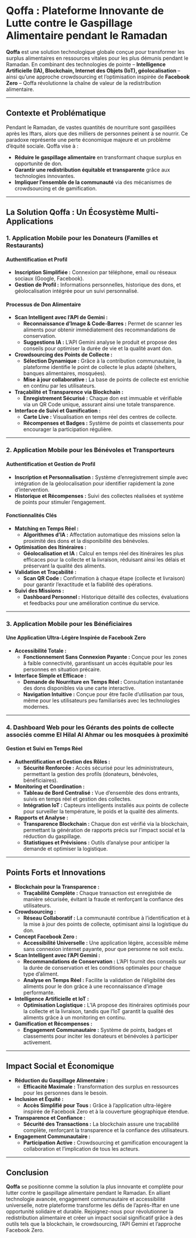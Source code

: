 # Qoffa : Plateforme Innovante de Lutte contre le Gaspillage Alimentaire pendant le Ramadan

**Qoffa** est une solution technologique globale conçue pour transformer les surplus alimentaires en ressources vitales pour les plus démunis pendant le Ramadan. En combinant des technologies de pointe – **Intelligence Artificielle (IA), Blockchain, Internet des Objets (IoT), géolocalisation** – ainsi qu’une approche crowdsourcing et l’optimisation inspirée de **Facebook Zero** – Qoffa révolutionne la chaîne de valeur de la redistribution alimentaire.

---

## Contexte et Problématique

Pendant le Ramadan, de vastes quantités de nourriture sont gaspillées après les Iftars, alors que des milliers de personnes peinent à se nourrir. Ce paradoxe représente une perte économique majeure et un problème d’équité sociale. Qoffa vise à :

- **Réduire le gaspillage alimentaire** en transformant chaque surplus en opportunité de don.
- **Garantir une redistribution équitable et transparente** grâce aux technologies innovantes.
- **Impliquer l’ensemble de la communauté** via des mécanismes de crowdsourcing et de gamification.

---

## La Solution Qoffa : Un Écosystème Multi-Applications

### 1. Application Mobile pour les Donateurs (Familles et Restaurants)

#### Authentification et Profil

- **Inscription Simplifiée :** Connexion par téléphone, email ou réseaux sociaux (Google, Facebook).
- **Gestion de Profil :** Informations personnelles, historique des dons, et géolocalisation intégrée pour un suivi personnalisé.

#### Processus de Don Alimentaire

- **Scan Intelligent avec l’API de Gemini :**
  - **Reconnaissance d’Image & Code-Barres :** Permet de scanner les aliments pour obtenir immédiatement des recommandations de conservation.
  - **Suggestions IA :** L’API Gemini analyse le produit et propose des conseils pour optimiser la durée de vie et la qualité avant don.
- **Crowdsourcing des Points de Collecte :**
  - **Sélection Dynamique :** Grâce à la contribution communautaire, la plateforme identifie le point de collecte le plus adapté (shelters, banques alimentaires, mosquées).
  - **Mise à jour collaborative :** La base de points de collecte est enrichie en continu par les utilisateurs.
- **Traçabilité et Transparence via Blockchain :**
  - **Enregistrement Sécurisé :** Chaque don est immuable et vérifiable via un QR Code unique, assurant ainsi une totale transparence.
- **Interface de Suivi et Gamification :**
  - **Carte Live :** Visualisation en temps réel des centres de collecte.
  - **Récompenses et Badges :** Système de points et classements pour encourager la participation régulière.

---

### 2. Application Mobile pour les Bénévoles et Transporteurs

#### Authentification et Gestion de Profil

- **Inscription et Personnalisation :** Système d’enregistrement simple avec intégration de la géolocalisation pour identifier rapidement la zone d’intervention.
- **Historique et Récompenses :** Suivi des collectes réalisées et système de points pour stimuler l’engagement.

#### Fonctionnalités Clés

- **Matching en Temps Réel :**
  - **Algorithmes d’IA :** Affectation automatique des missions selon la proximité des dons et la disponibilité des bénévoles.
- **Optimisation des Itinéraires :**
  - **Géolocalisation et IA :** Calcul en temps réel des itinéraires les plus efficaces pour la collecte et la livraison, réduisant ainsi les délais et préservant la qualité des aliments.
- **Validation et Traçabilité :**
  - **Scan QR Code :** Confirmation à chaque étape (collecte et livraison) pour garantir l’exactitude et la fiabilité des opérations.
- **Suivi des Missions :**
  - **Dashboard Personnel :** Historique détaillé des collectes, évaluations et feedbacks pour une amélioration continue du service.

---

### 3. Application Mobile pour les Bénéficiaires

#### Une Application Ultra-Légère Inspirée de Facebook Zero

- **Accessibilité Totale :**
  - **Fonctionnement Sans Connexion Payante :** Conçue pour les zones à faible connectivité, garantissant un accès équitable pour les personnes en situation précaire.
- **Interface Simple et Efficace :**
  - **Demande de Nourriture en Temps Réel :** Consultation instantanée des dons disponibles via une carte interactive.
  - **Navigation Intuitive :** Conçue pour être facile d’utilisation par tous, même pour les utilisateurs peu familiarisés avec les technologies modernes.

---

### 4. Dashboard Web pour les Gérants des points de collecte associés comme El Hilal Al Ahmar ou les mosquées à proximité

#### Gestion et Suivi en Temps Réel

- **Authentification et Gestion des Rôles :**
  - **Sécurité Renforcée :** Accès sécurisé pour les administrateurs, permettant la gestion des profils (donateurs, bénévoles, bénéficiaires).
- **Monitoring et Coordination :**
  - **Tableau de Bord Centralisé :** Vue d’ensemble des dons entrants, suivis en temps réel et gestion des collectes.
  - **Intégration IoT :** Capteurs intelligents installés aux points de collecte pour surveiller la température, le poids et la qualité des aliments.
- **Rapports et Analyse :**
  - **Transparence Blockchain :** Chaque don est vérifié via la blockchain, permettant la génération de rapports précis sur l’impact social et la réduction du gaspillage.
  - **Statistiques et Prévisions :** Outils d’analyse pour anticiper la demande et optimiser la logistique.

---

## Points Forts et Innovations

- **Blockchain pour la Transparence :**
  - **Traçabilité Complète :** Chaque transaction est enregistrée de manière sécurisée, évitant la fraude et renforçant la confiance des utilisateurs.
- **Crowdsourcing :**
  - **Réseau Collaboratif :** La communauté contribue à l’identification et à la mise à jour des points de collecte, optimisant ainsi la logistique du don.
- **Concept Facebook Zero :**
  - **Accessibilité Universelle :** Une application légère, accessible même sans connexion internet payante, pour que personne ne soit exclu.
- **Scan Intelligent avec l’API Gemini :**
  - **Recommandations de Conservation :** L’API fournit des conseils sur la durée de conservation et les conditions optimales pour chaque type d’aliment.
  - **Analyse en Temps Réel :** Facilite la validation de l’éligibilité des aliments pour le don grâce à une reconnaissance d’image performante.
- **Intelligence Artificielle et IoT :**
  - **Optimisation Logistique :** L’IA propose des itinéraires optimisés pour la collecte et la livraison, tandis que l’IoT garantit la qualité des aliments grâce à un monitoring en continu.
- **Gamification et Récompenses :**
  - **Engagement Communautaire :** Système de points, badges et classements pour inciter les donateurs et bénévoles à participer activement.

---

## Impact Social et Économique

- **Réduction du Gaspillage Alimentaire :**
  - **Efficacité Maximale :** Transformation des surplus en ressources pour les personnes dans le besoin.
- **Inclusion et Équité :**
  - **Accès Simplifié pour Tous :** Grâce à l’application ultra-légère inspirée de Facebook Zero et à la couverture géographique étendue.
- **Transparence et Confiance :**
  - **Sécurité des Transactions :** La blockchain assure une traçabilité complète, renforçant la transparence et la confiance des utilisateurs.
- **Engagement Communautaire :**
  - **Participation Active :** Crowdsourcing et gamification encouragent la collaboration et l’implication de tous les acteurs.

---

## Conclusion

**Qoffa** se positionne comme la solution la plus innovante et complète pour lutter contre le gaspillage alimentaire pendant le Ramadan. En alliant technologie avancée, engagement communautaire et accessibilité universelle, notre plateforme transforme les défis de l’après-Iftar en une opportunité solidaire et durable. Rejoignez-nous pour révolutionner la redistribution alimentaire et créer un impact social significatif grâce à des outils tels que la blockchain, le crowdsourcing, l’API Gemini et l’approche Facebook Zero.
